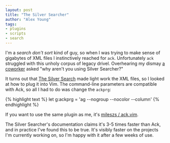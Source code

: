 ```yaml
---
layout: post
title: "The Silver Searcher"
author: "Alex Young"
tags: 
- plugins
- scripts
- search
---
```


I'm a _search don't sort_ kind of guy, so when I was trying to make sense of gigabytes of XML files I instinctively reached for `ack`.  Unfortunately `ack` struggled with this unholy corpus of legacy drivel.  Overhearing my dismay [a coworker](https://twitter.com/bpb) asked "why aren't you using Silver Searcher?"

It turns out that [The Silver Search](https://github.com/ggreer/the_silver_searcher) made light work the XML files, so I looked at how to plug it into Vim.  The command-line parameters are compatible with Ack, so all I had to do was change the `ackprg`:

{% highlight text %}
let g:ackprg = 'ag --nogroup --nocolor --column'
{% endhighlight %}

If you want to use the same plugin as me, it's [mileszs / ack.vim](https://github.com/mileszs/ack.vim).

The Silver Searcher's documentation claims it's 3-5 times faster than Ack, and in practice I've found this to be true.  It's visibly faster on the projects I'm currently working on, so I'm happy with it after a few weeks of use.
